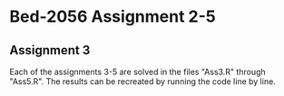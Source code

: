 # Bed-2056 Assignment 2-5

## Assignment 3
Each of the assignments 3-5 are solved in the files "Ass3.R" through "Ass5.R". The results can be recreated by running the code line by line.